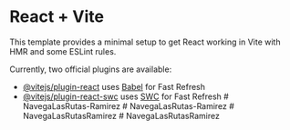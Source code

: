 # React + Vite

This template provides a minimal setup to get React working in Vite with HMR and some ESLint rules.

Currently, two official plugins are available:

- [@vitejs/plugin-react](https://github.com/vitejs/vite-plugin-react/blob/main/packages/plugin-react/README.md) uses [Babel](https://babeljs.io/) for Fast Refresh
- [@vitejs/plugin-react-swc](https://github.com/vitejs/vite-plugin-react-swc) uses [SWC](https://swc.rs/) for Fast Refresh
#   N a v e g a L a s R u t a s - R a m i r e z  
 #   N a v e g a L a s R u t a s - R a m i r e z  
 #   N a v e g a L a s R u t a s R a m i r e z  
 #   N a v e g a L a s R u t a s R a m i r e z  
 
